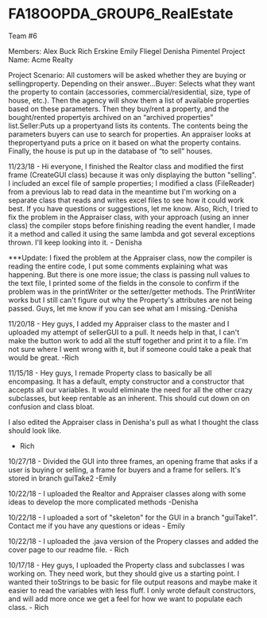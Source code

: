 # FA18OOPDA_GROUP6_RealEstate

Team #6 

Members:  Alex Buck
          Rich Erskine
          Emily Fliegel
          Denisha Pimentel
Project Name:
          Acme Realty

Project Scenario:
          All customers will be asked whether they are buying or sellingproperty. Depending on their answer...Buyer: Selects what they want the property to contain (accessories, commercial/residential, size, type of house, etc.). Then the agency will show them a list of available properties based on these parameters. Then they buy/rent a property, and the bought/rented propertyis archived on an “archived properties” list.Seller:Puts up a propertyand lists its contents. The contents being the parameters buyers can use to search for properties. An appraiser looks at thepropertyand puts a price on it based on what the property contains. Finally, the house is put up in the database of “to sell” houses.
          
11/23/18 - Hi everyone, I finished the Realtor class and modified the first frame (CreateGUI class) because it was only displaying the button "selling". I included an excel file of sample properties; I modified a class (FileReader) from a previous lab to read data in the meantime but I'm working on a separate class that reads and writes excel files to see how it could work best. If you have questions or suggestions, let me know. Also, Rich, I tried to fix the problem in the Appraiser class, with your approach (using an inner class) the compiler stops before finishing reading the event handler, I made it a method and called it using the same lambda and got several exceptions thrown. I'll keep looking into it. - Denisha

***Update: I fixed the problem at the Appraiser class, now the compiler is reading the entire code, I put some comments   explaining what was happening. But there is one more issue; the class is passing null values to the text file, I printed some of the fields in the console to confirm if the problem was in the printWriter or the setter/getter methods. The PrintWriter works but I still can't figure out why the Property's attributes are not being passed. Guys, let me know if you can see what am I missing.-Denisha

11/20/18 - Hey guys, I added my Appraiser class to the master and I uploaded my attempt of sellerGUI to a pull. It needs help in that, I can't make the button work to add all the stuff together and print it to a file. I'm not sure where I went wrong with it, but if someone could take a peak that would be great.
-Rich
          
11/15/18 - Hey guys, I remade Property class to basically be all encompasing. It has a default, empty constructor and a constructor that accepts all our variables. It would eliminate the need for all the other crazy subclasses, but keep rentable as an inherent. This should cut down on on confusion and class bloat. 

I also edited the Appraiser class in Denisha's pull as what I thought the class should look like.
- Rich

10/27/18 - Divided the GUI into three frames, an opening frame that asks if a user is buying or selling, a frame for buyers and a frame for sellers. It's stored in branch guiTake2 -Emily 

10/22/18 - I uploaded the Realtor and Appraiser classes along with some ideas to develop the more complicated methods -Denisha

10/22/18 - I uploaded a sort of "skeleton" for the GUI in a branch "guiTake1". Contact me if you have any questions or ideas - Emily

10/22/18 - I uploaded the .java version of the Propery classes and added the cover page to our readme file. - Rich

10/17/18 - Hey guys, I uploaded the Property class and subclasses I was working on. They need work, but they should 
give us a starting point. I wanted their toStrings to be basic for file output reasons and maybe make it easier to
read the variables with less fluff. I only wrote default constructors, and will add more once we get a feel for how we 
want to populate each class. - Rich
